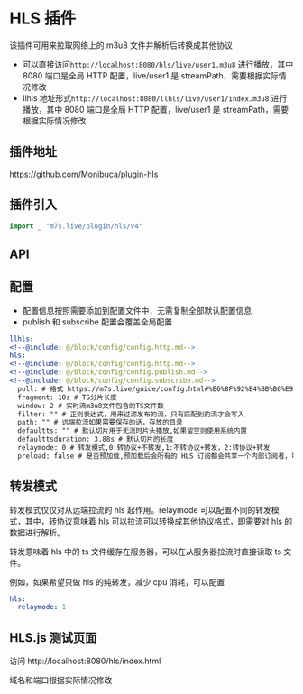 # HLS 插件

该插件可用来拉取网络上的 m3u8 文件并解析后转换成其他协议

- 可以直接访问`http://localhost:8080/hls/live/user1.m3u8` 进行播放，其中 8080 端口是全局 HTTP 配置，live/user1 是 streamPath，需要根据实际情况修改
- llhls 地址形式`http://localhost:8080/llhls/live/user1/index.m3u8` 进行播放，其中 8080 端口是全局 HTTP 配置，live/user1 是 streamPath，需要根据实际情况修改

## 插件地址

https://github.com/Monibuca/plugin-hls

## 插件引入

```go
import _ "m7s.live/plugin/hls/v4"
```

## API

<!--@include: @/block/api/api.hls.md-->

## 配置

- 配置信息按照需要添加到配置文件中，无需复制全部默认配置信息
- publish 和 subscribe 配置会覆盖全局配置

```yaml
llhls:
<!--@include: @/block/config/config.http.md-->
hls:
<!--@include: @/block/config/config.http.md-->
<!--@include: @/block/config/config.publish.md-->
<!--@include: @/block/config/config.subscribe.md-->
  pull: # 格式 https://m7s.live/guide/config.html#%E6%8F%92%E4%BB%B6%E9%85%8D%E7%BD%AE
  fragment: 10s # TS分片长度
  window: 2 # 实时流m3u8文件包含的TS文件数
  filter: "" # 正则表达式，用来过滤发布的流，只有匹配到的流才会写入
  path: "" # 远端拉流如果需要保存的话，存放的目录
  defaultts: "" # 默认切片用于无流时片头播放,如果留空则使用系统内置
  defaulttsduration: 3.88s # 默认切片的长度
  relaymode: 0 # 转发模式,0:转协议+不转发,1:不转协议+转发，2:转协议+转发
  preload: false # 是否预加载,预加载后会所有的 HLS 订阅都会共享一个内部订阅者，可以加快播放速度，但是无法使用按需关流
```

## 转发模式

转发模式仅仅对从远端拉流的 hls 起作用。relaymode 可以配置不同的转发模式，其中，转协议意味着 hls 可以拉流可以转换成其他协议格式，即需要对 hls 的数据进行解析。

转发意味着 hls 中的 ts 文件缓存在服务器，可以在从服务器拉流时直接读取 ts 文件。

例如，如果希望只做 hls 的纯转发，减少 cpu 消耗，可以配置

```yaml
hls:
  relaymode: 1
```

## HLS.js 测试页面

访问 http://localhost:8080/hls/index.html

域名和端口根据实际情况修改
